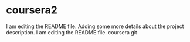 # coursera2
I am editing the README file. Adding some more details about the project description.
I am editing the README file.
coursera git
